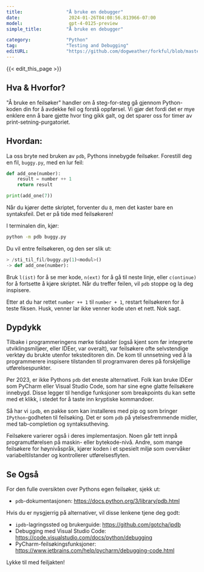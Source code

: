 ```yaml
---
title:                "Å bruke en debugger"
date:                  2024-01-26T04:08:56.813966-07:00
model:                 gpt-4-0125-preview
simple_title:         "Å bruke en debugger"

category:             "Python"
tag:                  "Testing and Debugging"
editURL:              "https://github.com/dogweather/forkful/blob/master/content/no/python/using-a-debugger.md"
---
```


{{< edit_this_page >}}

## Hva & Hvorfor?
"Å bruke en feilsøker" handler om å steg-for-steg gå gjennom Python-koden din for å avdekke feil og forstå oppførsel. Vi gjør det fordi det er mye enklere enn å bare gjette hvor ting gikk galt, og det sparer oss for timer av print-setning-purgatoriet.

## Hvordan:
La oss bryte ned bruken av `pdb`, Pythons innebygde feilsøker. Forestill deg en fil, `buggy.py`, med en lur feil:

```Python
def add_one(number):
    result = number ++ 1
    return result

print(add_one(7))
```

Når du kjører dette skriptet, forventer du `8`, men det kaster bare en syntaksfeil. Det er på tide med feilsøkeren!

I terminalen din, kjør:
```bash
python -m pdb buggy.py
```

Du vil entre feilsøkeren, og den ser slik ut:
```Python
> /sti_til_fil/buggy.py(1)<modul>()
-> def add_one(number):
```

Bruk `l(ist)` for å se mer kode, `n(ext)` for å gå til neste linje, eller `c(ontinue)` for å fortsette å kjøre skriptet. Når du treffer feilen, vil `pdb` stoppe og la deg inspisere.

Etter at du har rettet `number ++ 1` til `number + 1`, restart feilsøkeren for å teste fiksen.
Husk, venner lar ikke venner kode uten et nett. Nok sagt.

## Dypdykk
Tilbake i programmeringens mørke tidsalder (også kjent som før integrerte utviklingsmiljøer, eller IDEer, var overalt), var feilsøkere ofte selvstendige verktøy du brukte utenfor teksteditoren din. De kom til unnsetning ved å la programmerere inspisere tilstanden til programvaren deres på forskjellige utførelsespunkter.

Per 2023, er ikke Pythons `pdb` det eneste alternativet. Folk kan bruke IDEer som PyCharm eller Visual Studio Code, som har sine egne glatte feilsøkere innebygd. Disse legger til hendige funksjoner som breakpoints du kan sette med et klikk, i stedet for å taste inn kryptiske kommandoer.

Så har vi `ipdb`, en pakke som kan installeres med pip og som bringer `IPython`-godheten til feilsøking. Det er som `pdb` på ytelsesfremmende midler, med tab-completion og syntaksutheving.

Feilsøkere varierer også i deres implementasjon. Noen går tett innpå programutførelsen på maskin- eller bytekode-nivå. Andre, som mange feilsøkere for høynivåspråk, kjører koden i et spesielt miljø som overvåker variabeltilstander og kontrollerer utførelsesflyten.

## Se Også
For den fulle oversikten over Pythons egen feilsøker, sjekk ut:
- `pdb`-dokumentasjonen: https://docs.python.org/3/library/pdb.html

Hvis du er nysgjerrig på alternativer, vil disse lenkene tjene deg godt:
- `ipdb`-lagringssted og brukerguide: https://github.com/gotcha/ipdb
- Debugging med Visual Studio Code: https://code.visualstudio.com/docs/python/debugging
- PyCharm-feilsøkingsfunksjoner: https://www.jetbrains.com/help/pycharm/debugging-code.html

Lykke til med feiljakten!

